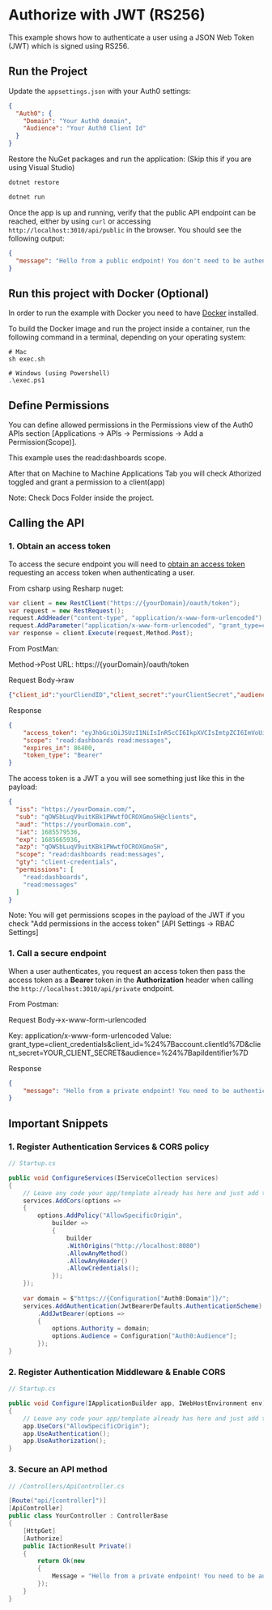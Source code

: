 # Authorize with JWT (RS256)

This example shows how to authenticate a user using a JSON Web Token (JWT) which is signed using RS256.

## Run the Project

Update the `appsettings.json` with your Auth0 settings:

```json
{
  "Auth0": {
    "Domain": "Your Auth0 domain",
    "Audience": "Your Auth0 Client Id"
  } 
}
```

Restore the NuGet packages and run the application: (Skip this if you are using Visual Studio)


```bash
dotnet restore

dotnet run
```

Once the app is up and running, verify that the public API endpoint can be reached, either by using `curl` or accessing `http://localhost:3010/api/public` in the browser. You should see the following output:

```json
{
  "message": "Hello from a public endpoint! You don't need to be authenticated to see this."
}
```

## Run this project with Docker (Optional)

In order to run the example with Docker you need to have [Docker](https://docker.com/products/docker-desktop) installed.

To build the Docker image and run the project inside a container, run the following command in a terminal, depending on your operating system:

```
# Mac
sh exec.sh

# Windows (using Powershell)
.\exec.ps1
```
## Define Permissions

You can define allowed permissions in the Permissions view of the Auth0 APIs section [Applications -> APIs -> Permissions -> Add a Permission(Scope)].

This example uses the read:dashboards scope.

After that on Machine to Machine Applications Tab you will check Athorized toggled and grant a permission to a client(app)

Note: Check Docs Folder inside the project.

## Calling the API

### 1. Obtain an access token

To access the secure endpoint you will need to [obtain an access token](https://auth0.com/docs/secure/tokens/access-tokens/get-access-tokens)   requesting an access token when authenticating a user.

From csharp using Resharp nuget:
```csharp
var client = new RestClient("https://{yourDomain}/oauth/token");
var request = new RestRequest();
request.AddHeader("content-type", "application/x-www-form-urlencoded");
request.AddParameter("application/x-www-form-urlencoded", "grant_type=client_credentials&client_id=%24%7Baccount.clientId%7D&client_secret=YOUR_CLIENT_SECRET&audience=%24%7BapiIdentifier%7D", ParameterType.RequestBody);
var response = client.Execute(request,Method.Post);
```

From PostMan:

Method->Post
URL: https://{yourDomain}/oauth/token

Request
Body->raw
```json
{"client_id":"yourCliendID","client_secret":"yourClientSecret","audience":"yourAudience","grant_type":"yourGrantType"}
```

Response
```json
{
    "access_token": "eyJhbGciOiJSUzI1NiIsInR5cCI6IkpXVCIsImtpZCI6ImVoUi1WZ1RjdzRZT1lWX21tMFhVdiJ9..z6kAEF58sc7XlCyk40f6YZgXTXbKd2KDNqprjDO6NFvRFLgSq8DGMdFo4w4Q2zEJ6jF8_m0qlFfV7jc25KacNq2-7abktRqm34vhM5OXDssRmm0Owin6LETIp0OtyMbZlz7lsr4n-OjihvJy65wYcagc1OYkHTeFcpTfxKUQNGdpeZxXreSR4cZH276IeGtgBJ_mXgIqxuWWGrhIuj3kUpcba3VfII9YRagrJ2JpP5wmMm4xStIFxxB5B6s61ea6rfZwp0whigs51iVi6lfYnoBp6rsbQB1r-RaW0jCx7ALGtyvLwLkToEh1fuY-uOlm2XeCrWlKQNtv22CMBs1P4A",
    "scope": "read:dashboards read:messages",
    "expires_in": 86400,
    "token_type": "Bearer"
}
```

The access token is a JWT a you will see something just like this in the payload:

```json
{
  "iss": "https://yourDomain.com/",
  "sub": "qOWSbLuqV9uitKBk1PWwtfOCROXGmoSH@clients",
  "aud": "https://yourDomain.com",
  "iat": 1685579536,
  "exp": 1685665936,
  "azp": "qOWSbLuqV9uitKBk1PWwtfOCROXGmoSH",
  "scope": "read:dashboards read:messages",
  "gty": "client-credentials",
  "permissions": [
    "read:dashboards",
    "read:messages"
  ]
}
```

Note: You will get permissions scopes in the payload of the JWT if you check "Add permissions in the access token" [API Settings -> RBAC Settings]

### 1. Call a secure endpoint

When a user authenticates, you request an access token then pass the access token as a **Bearer** token in the **Authorization** header when calling the `http://localhost:3010/api/private` endpoint.

From Postman:

Request
Body->x-www-form-urlencoded

Key: application/x-www-form-urlencoded
Value:  grant_type=client_credentials&client_id=%24%7Baccount.clientId%7D&client_secret=YOUR_CLIENT_SECRET&audience=%24%7BapiIdentifier%7D

Response
```json
{
    "message": "Hello from a private endpoint! You need to be authenticated and have a scope of read:dashboards to see this."
}
```

## Important Snippets

### 1. Register Authentication Services & CORS policy

```csharp
// Startup.cs

public void ConfigureServices(IServiceCollection services)
{
    // Leave any code your app/template already has here and just add these lines:
    services.AddCors(options =>
	{
		options.AddPolicy("AllowSpecificOrigin",
			builder =>
			{
				builder
				.WithOrigins("http://localhost:8080")
				.AllowAnyMethod()
				.AllowAnyHeader()
				.AllowCredentials();
			});
	});
	
    var domain = $"https://{Configuration["Auth0:Domain"]}/";
    services.AddAuthentication(JwtBearerDefaults.AuthenticationScheme)
		.AddJwtBearer(options =>
		{
			options.Authority = domain;
			options.Audience = Configuration["Auth0:Audience"];
		});
}
```

### 2. Register Authentication Middleware & Enable CORS

```csharp
// Startup.cs

public void Configure(IApplicationBuilder app, IWebHostEnvironment env)
{
    // Leave any code your app/template already has here and just add the line:
    app.UseCors("AllowSpecificOrigin");
	app.UseAuthentication();
	app.UseAuthorization();
}
```

### 3. Secure an API method

```csharp
// /Controllers/ApiController.cs

[Route("api/[controller]")]
[ApiController]
public class YourController : ControllerBase
{
    [HttpGet]
    [Authorize]
    public IActionResult Private()
    {
        return Ok(new
        {
            Message = "Hello from a private endpoint! You need to be authenticated to see this."
        });
    }
}
```

